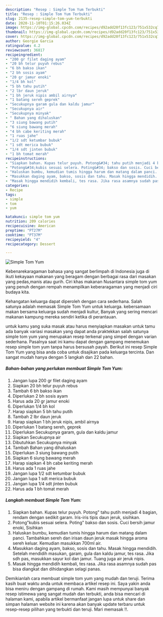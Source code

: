```yaml
---
description: "Resep : Simple Tom Yum Terbukti"
title: "Resep : Simple Tom Yum Terbukti"
slug: 2135-resep-simple-tom-yum-terbukti
date: 2020-11-10T01:15:26.034Z
image: https://img-global.cpcdn.com/recipes/d92add20f13fc123/751x532cq70/simple-tom-yum-foto-resep-utama.jpg
thumbnail: https://img-global.cpcdn.com/recipes/d92add20f13fc123/751x532cq70/simple-tom-yum-foto-resep-utama.jpg
cover: https://img-global.cpcdn.com/recipes/d92add20f13fc123/751x532cq70/simple-tom-yum-foto-resep-utama.jpg
author: Georgie Garcia
ratingvalue: 4.2
reviewcount: 36817
recipeingredient:
- "200 gr filet daging ayam"
- "20 bh telur puyuh rebus"
- "6 bh bakso ikan"
- "2 bh sosis ayam"
- "20 gr jamur enoki"
- "1/4 bh kol"
- "5 bh tahu putih"
- "2 lbr daun jeruk"
- "1 bh jeruk nipis ambil airnya"
- "1 batang sereh geprek"
- "Secukupnya garam gula dan kaldu jamur"
- "Secukupnya air"
- "Secukupnya minyak"
- " Bahan yang dihaluskan"
- "3 siung bawang putih"
- "6 siung bawang merah"
- "4 bh cabe keriting merah"
- "1 ruas jahe"
- "1/2 sdt ketumbar bubuk"
- "1 sdt merica bubuk"
- "1/4 sdt jinten bubuk"
- "1 bh tomat merah"
recipeinstructions:
- "Siapkan bahan. Kupas telur puyuh. Potong&#34; tahu putih menjadi 4 bagian, rendam dengan sedikit garam. Iris-iris tipis daun jeruk, sisihkan."
- "Potong&#34;kubis sesuai selera. Poting&#34; bakso dan sosis. Cuci bersih jamur enoki, Sisihkan"
- "Haluskan bumbu, kemudian tumis hingga harum dan matang dalam panci. Tambahkan sereh dan irisan daun jeruk masak hingga aroma sereh keluar. Kemudian masukkan 700ml air."
- "Masukkan daging ayam, bakso, sosis dan tahu. Masak hingga mendidih. Setelah mendidih masukan, garam, gula dan kaldu jamur, tes rasa. Jika sdh pas, masukkan sayur kol dan jamur. Tuang juga air jeruk nipis."
- "Masak hingga mendidih kembali, tes rasa. Jika rasa asamnya sudah pas bisa diangkat dan dihidangkan selagi panas."
categories:
- Recipe
tags:
- simple
- tom
- yum

katakunci: simple tom yum 
nutrition: 209 calories
recipecuisine: American
preptime: "PT27M"
cooktime: "PT37M"
recipeyield: "4"
recipecategory: Dessert

---
```



![Simple Tom Yum](https://img-global.cpcdn.com/recipes/d92add20f13fc123/751x532cq70/simple-tom-yum-foto-resep-utama.jpg)

Kebenarekaragaman bahasa yang sangat berlimpah di Indonesia juga di ikuti kekayaan makanan yang beragam dengan berbagai rasa dari masakan yang pedas,manis atau gurih. Ciri khas makanan Nusantara simple tom yum yang penuh dengan rempah menampilkan keberaragaman yang menjadi ciri budaya kita.




Kehangatan keluarga dapat diperoleh dengan cara sederhana. Salah satunya adalah memasak Simple Tom Yum untuk keluarga. kebersamaan makan bersama keluarga sudah menjadi kultur, Banyak yang sering mencari makanan kampung mereka sendiri ketika di perantauan.

untuk kamu yang suka masak atau harus menyiapkan masakan untuk tamu ada banyak variasi masakan yang dapat anda praktekkan salah satunya simple tom yum yang merupakan resep terkenal yang simpel dengan varian sederhana. Pasalnya saat ini kamu dapat dengan gampang menemukan resep simple tom yum tanpa harus bersusah payah.
Berikut ini resep Simple Tom Yum yang bisa anda coba untuk disajikan pada keluarga tercinta. Dan sangat mudah hanya dengan 5 langkah dan 22 bahan.


<!--inarticleads1-->

##### Bahan-bahan yang perlukan membuat Simple Tom Yum:

1. Jangan lupa 200 gr filet daging ayam
1. Siapkan 20 bh telur puyuh rebus
1. Tambah 6 bh bakso ikan
1. Diperlukan 2 bh sosis ayam
1. Harus ada 20 gr jamur enoki
1. Diperlukan 1/4 bh kol
1. Harap siapkan 5 bh tahu putih
1. Tambah 2 lbr daun jeruk
1. Harap siapkan 1 bh jeruk nipis, ambil airnya
1. Diperlukan 1 batang sereh, geprek
1. Diperlukan Secukupnya garam, gula dan kaldu jamur
1. Siapkan Secukupnya air
1. Dibutuhkan Secukupnya minyak
1. Tambah  Bahan yang dihaluskan
1. Diperlukan 3 siung bawang putih
1. Siapkan 6 siung bawang merah
1. Harap siapkan 4 bh cabe keriting merah
1. Harus ada 1 ruas jahe
1. Jangan lupa 1/2 sdt ketumbar bubuk
1. Jangan lupa 1 sdt merica bubuk
1. Jangan lupa 1/4 sdt jinten bubuk
1. Harus ada 1 bh tomat merah




<!--inarticleads2-->

##### Langkah membuat  Simple Tom Yum:

1. Siapkan bahan. Kupas telur puyuh. Potong&#34; tahu putih menjadi 4 bagian, rendam dengan sedikit garam. Iris-iris tipis daun jeruk, sisihkan.
1. Potong&#34;kubis sesuai selera. Poting&#34; bakso dan sosis. Cuci bersih jamur enoki, Sisihkan
1. Haluskan bumbu, kemudian tumis hingga harum dan matang dalam panci. Tambahkan sereh dan irisan daun jeruk masak hingga aroma sereh keluar. Kemudian masukkan 700ml air.
1. Masukkan daging ayam, bakso, sosis dan tahu. Masak hingga mendidih. Setelah mendidih masukan, garam, gula dan kaldu jamur, tes rasa. Jika sdh pas, masukkan sayur kol dan jamur. Tuang juga air jeruk nipis.
1. Masak hingga mendidih kembali, tes rasa. Jika rasa asamnya sudah pas bisa diangkat dan dihidangkan selagi panas.




Demikianlah cara membuat simple tom yum yang mudah dan teruji. Terima kasih buat waktu anda untuk membaca artikel resep ini. Saya yakin anda bisa meniru dengan gampang di rumah. Kami masih mempunyai banyak resep istimewa yang sangat mudah dan terbukti, anda bisa mencari di halaman kami, apabila artikel bermanfaat jangan lupa untuk share dan simpan halaman website ini karena akan banyak update terbaru untuk resep-resep pilihan yang terbukti dan teruji. Mari memasak !!. 
